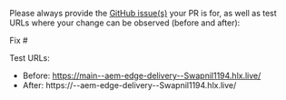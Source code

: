 Please always provide the [GitHub issue(s)](../issues) your PR is for, as well as test URLs where your change can be observed (before and after):

Fix #<gh-issue-id>

Test URLs:
- Before: https://main--aem-edge-delivery--Swapnil1194.hlx.live/
- After: https://<branch>--aem-edge-delivery--Swapnil1194.hlx.live/
